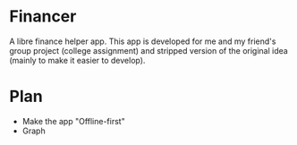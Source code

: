 # Financer

A libre finance helper app. This app is developed for me and my friend's group project (college assignment) and stripped version of the original idea (mainly to make it easier to develop).

# Plan

- Make the app "Offline-first"
- Graph
